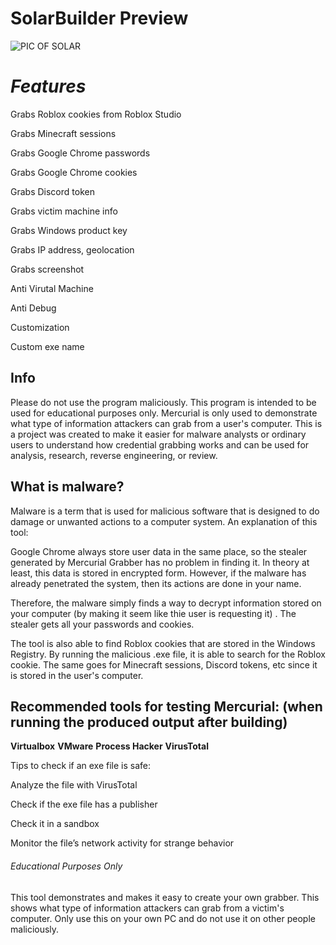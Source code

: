 # SolarBuilder Preview

![PIC OF SOLAR](https://user-images.githubusercontent.com/98204110/169246754-4db7e9ba-10b5-47c8-acf6-99d707da768b.png)

# ***Features***

Grabs Roblox cookies from Roblox Studio

Grabs Minecraft sessions

Grabs Google Chrome passwords

Grabs Google Chrome cookies

Grabs Discord token

Grabs victim machine info

Grabs Windows product key

Grabs IP address, geolocation

Grabs screenshot

Anti Virutal Machine

Anti Debug

Customization

Custom exe name

## Info ##
Please do not use the program maliciously. This program is intended to be used for educational purposes only. Mercurial is only used to demonstrate what type of information attackers can grab from a user's computer. This is a project was created to make it easier for malware analysts or ordinary users to understand how credential grabbing works and can be used for analysis, research, reverse engineering, or review.

## **What is malware?** ##

Malware is a term that is used for malicious software that is designed to do damage or unwanted actions to a computer system.
An explanation of this tool:

Google Chrome always store user data in the same place, so the stealer generated by Mercurial Grabber has no problem in finding it. In theory at least, this data is stored in encrypted form. However, if the malware has already penetrated the system, then its actions are done in your name.

Therefore, the malware simply finds a way to decrypt information stored on your computer (by making it seem like thie user is requesting it) . The stealer gets all your passwords and cookies.

The tool is also able to find Roblox cookies that are stored in the Windows Registry. By running the malicious .exe file, it is able to search for the Roblox cookie. The same goes for Minecraft sessions, Discord tokens, etc since it is stored in the user's computer.

## Recommended tools for testing Mercurial: (when running the produced output after building) ##

**Virtualbox**
**VMware**
**Process Hacker**
**VirusTotal**

Tips to check if an exe file is safe:

Analyze the file with VirusTotal

Check if the exe file has a publisher

Check it in a sandbox

Monitor the file’s network activity for strange behavior

###### Educational Purposes Only ######
This tool demonstrates and makes it easy to create your own grabber. This shows what type of information attackers can grab from a victim's computer. Only use this on your own PC and do not use it on other people maliciously.
